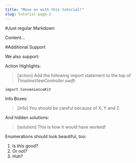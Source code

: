 ```yaml
---
title: "Move on with this tutorial!"
slug: tutorial-page-2
---
```


#Just regular Markdown

Content...

#Additional Support

We also support:

Action Highlights:

> [action]
> Add the following import statement to the top of _TimelineViewController.swift_:
>
>
    import ConvenienceKit

Info Boxes:
> [info]
> You should be careful
because of X, Y and Z

And hidden solutions:

> [solution]
> This is how it would have worked!

Enumerations should look beautiful, too:

1. Is this good?
2. Or not?
3. Huh?
